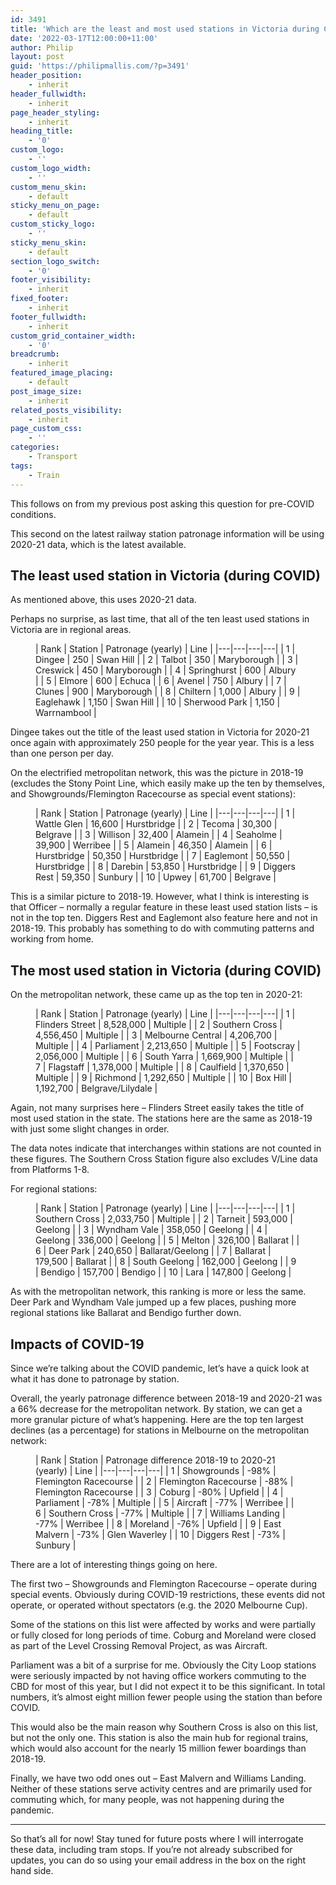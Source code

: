 ```yaml
---
id: 3491
title: 'Which are the least and most used stations in Victoria during COVID?'
date: '2022-03-17T12:00:00+11:00'
author: Philip
layout: post
guid: 'https://philipmallis.com/?p=3491'
header_position:
    - inherit
header_fullwidth:
    - inherit
page_header_styling:
    - inherit
heading_title:
    - '0'
custom_logo:
    - ''
custom_logo_width:
    - ''
custom_menu_skin:
    - default
sticky_menu_on_page:
    - default
custom_sticky_logo:
    - ''
sticky_menu_skin:
    - default
section_logo_switch:
    - '0'
footer_visibility:
    - inherit
fixed_footer:
    - inherit
footer_fullwidth:
    - inherit
custom_grid_container_width:
    - '0'
breadcrumb:
    - inherit
featured_image_placing:
    - default
post_image_size:
    - inherit
related_posts_visibility:
    - inherit
page_custom_css:
    - ''
categories:
    - Transport
tags:
    - Train
---
```


This follows on from my previous post asking this question for pre-COVID conditions.

This second on the latest railway station patronage information will be using 2020-21 data, which is the latest available.

## The least used station in Victoria (during COVID)

As mentioned above, this uses 2020-21 data.

Perhaps no surprise, as last time, that all of the ten least used stations in Victoria are in regional areas.

<figure class="wp-block-table is-style-stripes">| Rank | Station | Patronage (yearly) | Line |
|---|---|---|---|
| 1 | Dingee | 250 | Swan Hill |
| 2 | Talbot | 350 | Maryborough |
| 3 | Creswick | 450 | Maryborough |
| 4 | Springhurst | 600 | Albury |
| 5 | Elmore | 600 | Echuca |
| 6 | Avenel | 750 | Albury |
| 7 | Clunes | 900 | Maryborough |
| 8 | Chiltern | 1,000 | Albury |
| 9 | Eaglehawk | 1,150 | Swan Hill |
| 10 | Sherwood Park | 1,150 | Warrnambool |

</figure>Dingee takes out the title of the least used station in Victoria for 2020-21 once again with approximately 250 people for the year year. This is a less than one person per day.

On the electrified metropolitan network, this was the picture in 2018-19 (excludes the Stony Point Line, which easily make up the ten by themselves, and Showgrounds/Flemington Racecourse as special event stations):

<figure class="wp-block-table is-style-stripes">| Rank | Station | Patronage (yearly) | Line |
|---|---|---|---|
| 1 | Wattle Glen | 16,600 | Hurstbridge |
| 2 | Tecoma | 30,300 | Belgrave |
| 3 | Willison | 32,400 | Alamein |
| 4 | Seaholme | 39,900 | Werribee |
| 5 | Alamein | 46,350 | Alamein |
| 6 | Hurstbridge | 50,350 | Hurstbridge |
| 7 | Eaglemont | 50,550 | Hurstbridge |
| 8 | Darebin | 53,850 | Hurstbridge |
| 9 | Diggers Rest | 59,350 | Sunbury |
| 10 | Upwey | 61,700 | Belgrave |

</figure>This is a similar picture to 2018-19. However, what I think is interesting is that Officer – normally a regular feature in these least used station lists – is not in the top ten. Diggers Rest and Eaglemont also feature here and not in 2018-19. This probably has something to do with commuting patterns and working from home.

## The most used station in Victoria (during COVID)

On the metropolitan network, these came up as the top ten in 2020-21:

<figure class="wp-block-table is-style-stripes">| Rank | Station | Patronage (yearly) | Line |
|---|---|---|---|
| 1 | Flinders Street | 8,528,000 | Multiple |
| 2 | Southern Cross | 4,556,450 | Multiple |
| 3 | Melbourne Central | 4,206,700 | Multiple |
| 4 | Parliament | 2,213,650 | Multiple |
| 5 | Footscray | 2,056,000 | Multiple |
| 6 | South Yarra | 1,669,900 | Multiple |
| 7 | Flagstaff | 1,378,000 | Multiple |
| 8 | Caulfield | 1,370,650 | Multiple |
| 9 | Richmond | 1,292,650 | Multiple |
| 10 | Box Hill | 1,192,700 | Belgrave/Lilydale |

</figure>Again, not many surprises here – Flinders Street easily takes the title of most used station in the state. The stations here are the same as 2018-19 with just some slight changes in order.

The data notes indicate that interchanges within stations are not counted in these figures. The Southern Cross Station figure also excludes V/Line data from Platforms 1-8.

For regional stations:

<figure class="wp-block-table is-style-stripes">| Rank | Station | Patronage (yearly) | Line |
|---|---|---|---|
| 1 | Southern Cross | 2,033,750 | Multiple |
| 2 | Tarneit | 593,000 | Geelong |
| 3 | Wyndham Vale | 358,050 | Geelong |
| 4 | Geelong | 336,000 | Geelong |
| 5 | Melton | 326,100 | Ballarat |
| 6 | Deer Park | 240,650 | Ballarat/Geelong |
| 7 | Ballarat | 179,500 | Ballarat |
| 8 | South Geelong | 162,000 | Geelong |
| 9 | Bendigo | 157,700 | Bendigo |
| 10 | Lara | 147,800 | Geelong |

</figure>As with the metropolitan network, this ranking is more or less the same. Deer Park and Wyndham Vale jumped up a few places, pushing more regional stations like Ballarat and Bendigo further down.

## Impacts of COVID-19

Since we’re talking about the COVID pandemic, let’s have a quick look at what it has done to patronage by station.

Overall, the yearly patronage difference between 2018-19 and 2020-21 was a 66% decrease for the metropolitan network. By station, we can get a more granular picture of what’s happening. Here are the top ten largest declines (as a percentage) for stations in Melbourne on the metropolitan network:

<figure class="wp-block-table is-style-stripes">| Rank | Station | Patronage difference 2018-19 to 2020-21 (yearly) | Line |
|---|---|---|---|
| 1 | Showgrounds | -98% | Flemington Racecourse |
| 2 | Flemington Racecourse | -88% | Flemington Racecourse |
| 3 | Coburg | -80% | Upfield |
| 4 | Parliament | -78% | Multiple |
| 5 | Aircraft | -77% | Werribee |
| 6 | Southern Cross | -77% | Multiple |
| 7 | Williams Landing | -77% | Werribee |
| 8 | Moreland | -76% | Upfield |
| 9 | East Malvern | -73% | Glen Waverley |
| 10 | Diggers Rest | -73% | Sunbury |

</figure>There are a lot of interesting things going on here.

The first two – Showgrounds and Flemington Racecourse – operate during special events. Obviously during COVID-19 restrictions, these events did not operate, or operated without spectators (e.g. the 2020 Melbourne Cup).

Some of the stations on this list were affected by works and were partially or fully closed for long periods of time. Coburg and Moreland were closed as part of the Level Crossing Removal Project, as was Aircraft.

Parliament was a bit of a surprise for me. Obviously the City Loop stations were seriously impacted by not having office workers commuting to the CBD for most of this year, but I did not expect it to be this significant. In total numbers, it’s almost eight million fewer people using the station than before COVID.

This would also be the main reason why Southern Cross is also on this list, but not the only one. This station is also the main hub for regional trains, which would also account for the nearly 15 million fewer boardings than 2018-19.

Finally, we have two odd ones out – East Malvern and Williams Landing. Neither of these stations serve activity centres and are primarily used for commuting which, for many people, was not happening during the pandemic.

- - - - - -

So that’s all for now! Stay tuned for future posts where I will interrogate these data, including tram stops. If you’re not already subscribed for updates, you can do so using your email address in the box on the right hand side.